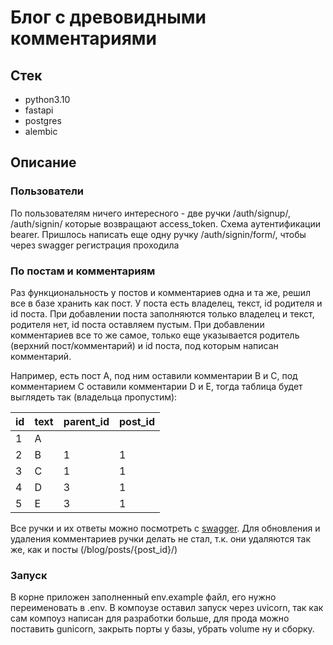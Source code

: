 # Блог с древовидными комментариями
## Стек
- python3.10
- fastapi
- postgres
- alembic

## Описание
### Пользователи
По пользователям ничего интересного - две ручки /auth/signup/, /auth/signin/
которые возвращают access_token. Схема аутентификации bearer.
Пришлось написать еще одну ручку /auth/signin/form/, чтобы через swagger регистрация проходила

### По постам и комментариям
Раз функциональность у постов и комментариев одна и та же,
решил все в базе хранить как пост.
У поста есть владелец, текст, id родителя и id поста.
При добавлении поста заполняются только владелец и текст, родителя нет, id поста оставляем пустым.
При добавлении комментариев все то же самое, только еще указывается родитель (верхний пост/комментарий) и id поста,
под которым написан комментарий.

Например, есть пост A, под ним оставили комментарии
B и C, под комментарием C оставили комментарии D и E,
тогда таблица будет выглядеть так (владельца пропустим):

| id | text | parent_id | post_id |
| -- | ---- | --------- | ------- |
| 1  |  A   |           |         |
| 2  |  B   |     1     |    1    |
| 3  |  C   |     1     |    1    |
| 4  |  D   |     3     |    1    |
| 5  |  E   |     3     |    1    |

Все ручки и их ответы можно посмотреть с [swagger](http://painassasin.ru:9000/docs/).
Для обновления и удаления комментариев ручки делать не стал, т.к. они удаляются так же,
как и посты (/blog/posts/{post_id}/)

### Запуск
В корне приложен заполненный env.example файл, его нужно переименовать в .env.
В компоузе оставил запуск через uvicorn, так как сам компоуз написан для разработки больше,
для прода можно поставить gunicorn, закрыть порты у базы, убрать volume ну и сборку.
